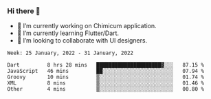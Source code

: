 ### Hi there 👋

<!--
**devcat37/devcat37** is a ✨ _special_ ✨ repository because its `README.md` (this file) appears on your GitHub profile.-->


- 🔭 I’m currently working on Chimicum application.
- 🌱 I’m currently learning Flutter/Dart.
- 👯 I’m looking to collaborate with UI designers.
<!-- - 🤔 I’m looking for help with ... -->

<!--START_SECTION:waka-->
```text
Week: 25 January, 2022 - 31 January, 2022

Dart         8 hrs 28 mins   █████████████████████▓░░░   87.15 % 
JavaScript   46 mins         ██░░░░░░░░░░░░░░░░░░░░░░░   07.94 % 
Groovy       10 mins         ▒░░░░░░░░░░░░░░░░░░░░░░░░   01.74 % 
XML          8 mins          ▒░░░░░░░░░░░░░░░░░░░░░░░░   01.46 % 
Other        4 mins          ▒░░░░░░░░░░░░░░░░░░░░░░░░   00.80 % 
```
<!--END_SECTION:waka-->
